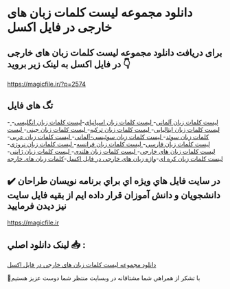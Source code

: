 # دانلود مجموعه لیست کلمات زبان های خارجی در فایل اکسل

## برای دریافت دانلود مجموعه لیست کلمات زبان های خارجی در فایل اکسل به لینک زیر بروید 👇

https://magicfile.ir/?p=2574

## تگ های فایل

-[ لیست کلمات زبان آلمانی](https://magicfile.ir/product/%d9%84%db%8c%d8%b3%d8%aa-%da%a9%d9%84%d9%85%d8%a7%d8%aa-%d8%b2%d8%a8%d8%a7%d9%86-%d9%87%d8%a7%db%8c-%d8%ae%d8%a7%d8%b1%d8%ac%db%8c-%d8%af%d8%b1-%d9%81%d8%a7%db%8c%d9%84-%d8%a7%da%a9%d8%b3%d9%84/)-[ لیست کلمات زبان اسپانیای](https://magicfile.ir/product/%d9%84%db%8c%d8%b3%d8%aa-%da%a9%d9%84%d9%85%d8%a7%d8%aa-%d8%b2%d8%a8%d8%a7%d9%86-%d9%87%d8%a7%db%8c-%d8%ae%d8%a7%d8%b1%d8%ac%db%8c-%d8%af%d8%b1-%d9%81%d8%a7%db%8c%d9%84-%d8%a7%da%a9%d8%b3%d9%84/)-[لیست کلمات زبان انگلیسی](https://magicfile.ir/product/%d9%84%db%8c%d8%b3%d8%aa-%da%a9%d9%84%d9%85%d8%a7%d8%aa-%d8%b2%d8%a8%d8%a7%d9%86-%d9%87%d8%a7%db%8c-%d8%ae%d8%a7%d8%b1%d8%ac%db%8c-%d8%af%d8%b1-%d9%81%d8%a7%db%8c%d9%84-%d8%a7%da%a9%d8%b3%d9%84/)-[ لیست کلمات زبان ایتالیایی](https://magicfile.ir/product/%d9%84%db%8c%d8%b3%d8%aa-%da%a9%d9%84%d9%85%d8%a7%d8%aa-%d8%b2%d8%a8%d8%a7%d9%86-%d9%87%d8%a7%db%8c-%d8%ae%d8%a7%d8%b1%d8%ac%db%8c-%d8%af%d8%b1-%d9%81%d8%a7%db%8c%d9%84-%d8%a7%da%a9%d8%b3%d9%84/)-[ لیست کلمات زبان ترکیه](https://magicfile.ir/product/%d9%84%db%8c%d8%b3%d8%aa-%da%a9%d9%84%d9%85%d8%a7%d8%aa-%d8%b2%d8%a8%d8%a7%d9%86-%d9%87%d8%a7%db%8c-%d8%ae%d8%a7%d8%b1%d8%ac%db%8c-%d8%af%d8%b1-%d9%81%d8%a7%db%8c%d9%84-%d8%a7%da%a9%d8%b3%d9%84/)-[ لیست کلمات زبان جینی](https://magicfile.ir/product/%d9%84%db%8c%d8%b3%d8%aa-%da%a9%d9%84%d9%85%d8%a7%d8%aa-%d8%b2%d8%a8%d8%a7%d9%86-%d9%87%d8%a7%db%8c-%d8%ae%d8%a7%d8%b1%d8%ac%db%8c-%d8%af%d8%b1-%d9%81%d8%a7%db%8c%d9%84-%d8%a7%da%a9%d8%b3%d9%84/)-[ لیست کلمات زبان سوئد](https://magicfile.ir/product/%d9%84%db%8c%d8%b3%d8%aa-%da%a9%d9%84%d9%85%d8%a7%d8%aa-%d8%b2%d8%a8%d8%a7%d9%86-%d9%87%d8%a7%db%8c-%d8%ae%d8%a7%d8%b1%d8%ac%db%8c-%d8%af%d8%b1-%d9%81%d8%a7%db%8c%d9%84-%d8%a7%da%a9%d8%b3%d9%84/)-[ لیست کلمات زبان سوئیسی-آلمانی](https://magicfile.ir/product/%d9%84%db%8c%d8%b3%d8%aa-%da%a9%d9%84%d9%85%d8%a7%d8%aa-%d8%b2%d8%a8%d8%a7%d9%86-%d9%87%d8%a7%db%8c-%d8%ae%d8%a7%d8%b1%d8%ac%db%8c-%d8%af%d8%b1-%d9%81%d8%a7%db%8c%d9%84-%d8%a7%da%a9%d8%b3%d9%84/)-[ لیست کلمات زبان عربی](https://magicfile.ir/product/%d9%84%db%8c%d8%b3%d8%aa-%da%a9%d9%84%d9%85%d8%a7%d8%aa-%d8%b2%d8%a8%d8%a7%d9%86-%d9%87%d8%a7%db%8c-%d8%ae%d8%a7%d8%b1%d8%ac%db%8c-%d8%af%d8%b1-%d9%81%d8%a7%db%8c%d9%84-%d8%a7%da%a9%d8%b3%d9%84/)-[ لیست کلمات زبان فارسی](https://magicfile.ir/product/%d9%84%db%8c%d8%b3%d8%aa-%da%a9%d9%84%d9%85%d8%a7%d8%aa-%d8%b2%d8%a8%d8%a7%d9%86-%d9%87%d8%a7%db%8c-%d8%ae%d8%a7%d8%b1%d8%ac%db%8c-%d8%af%d8%b1-%d9%81%d8%a7%db%8c%d9%84-%d8%a7%da%a9%d8%b3%d9%84/)-[ لیست کلمات زبان فرانسه](https://magicfile.ir/product/%d9%84%db%8c%d8%b3%d8%aa-%da%a9%d9%84%d9%85%d8%a7%d8%aa-%d8%b2%d8%a8%d8%a7%d9%86-%d9%87%d8%a7%db%8c-%d8%ae%d8%a7%d8%b1%d8%ac%db%8c-%d8%af%d8%b1-%d9%81%d8%a7%db%8c%d9%84-%d8%a7%da%a9%d8%b3%d9%84/)-[ لیست کلمات زبان نروژی](https://magicfile.ir/product/%d9%84%db%8c%d8%b3%d8%aa-%da%a9%d9%84%d9%85%d8%a7%d8%aa-%d8%b2%d8%a8%d8%a7%d9%86-%d9%87%d8%a7%db%8c-%d8%ae%d8%a7%d8%b1%d8%ac%db%8c-%d8%af%d8%b1-%d9%81%d8%a7%db%8c%d9%84-%d8%a7%da%a9%d8%b3%d9%84/)-[لیست کلمات زبان های خارجی](https://magicfile.ir/product/%d9%84%db%8c%d8%b3%d8%aa-%da%a9%d9%84%d9%85%d8%a7%d8%aa-%d8%b2%d8%a8%d8%a7%d9%86-%d9%87%d8%a7%db%8c-%d8%ae%d8%a7%d8%b1%d8%ac%db%8c-%d8%af%d8%b1-%d9%81%d8%a7%db%8c%d9%84-%d8%a7%da%a9%d8%b3%d9%84/)-[ لیست کلمات زبان هلندی](https://magicfile.ir/product/%d9%84%db%8c%d8%b3%d8%aa-%da%a9%d9%84%d9%85%d8%a7%d8%aa-%d8%b2%d8%a8%d8%a7%d9%86-%d9%87%d8%a7%db%8c-%d8%ae%d8%a7%d8%b1%d8%ac%db%8c-%d8%af%d8%b1-%d9%81%d8%a7%db%8c%d9%84-%d8%a7%da%a9%d8%b3%d9%84/)-[ لیست کلمات زبان ژاپنی](https://magicfile.ir/product/%d9%84%db%8c%d8%b3%d8%aa-%da%a9%d9%84%d9%85%d8%a7%d8%aa-%d8%b2%d8%a8%d8%a7%d9%86-%d9%87%d8%a7%db%8c-%d8%ae%d8%a7%d8%b1%d8%ac%db%8c-%d8%af%d8%b1-%d9%81%d8%a7%db%8c%d9%84-%d8%a7%da%a9%d8%b3%d9%84/)-[ لیست کلمات زبان کره ای](https://magicfile.ir/product/%d9%84%db%8c%d8%b3%d8%aa-%da%a9%d9%84%d9%85%d8%a7%d8%aa-%d8%b2%d8%a8%d8%a7%d9%86-%d9%87%d8%a7%db%8c-%d8%ae%d8%a7%d8%b1%d8%ac%db%8c-%d8%af%d8%b1-%d9%81%d8%a7%db%8c%d9%84-%d8%a7%da%a9%d8%b3%d9%84/)-[واژه زبان های خارجی در فایل اکسل](https://magicfile.ir/product/%d9%84%db%8c%d8%b3%d8%aa-%da%a9%d9%84%d9%85%d8%a7%d8%aa-%d8%b2%d8%a8%d8%a7%d9%86-%d9%87%d8%a7%db%8c-%d8%ae%d8%a7%d8%b1%d8%ac%db%8c-%d8%af%d8%b1-%d9%81%d8%a7%db%8c%d9%84-%d8%a7%da%a9%d8%b3%d9%84/)-[کلمات زبان های خارجه](https://magicfile.ir/product/%d9%84%db%8c%d8%b3%d8%aa-%da%a9%d9%84%d9%85%d8%a7%d8%aa-%d8%b2%d8%a8%d8%a7%d9%86-%d9%87%d8%a7%db%8c-%d8%ae%d8%a7%d8%b1%d8%ac%db%8c-%d8%af%d8%b1-%d9%81%d8%a7%db%8c%d9%84-%d8%a7%da%a9%d8%b3%d9%84/)

## ✔️ در سايت فايل هاي ويژه اي براي برنامه نويسان طراحان دانشجويان و دانش آموزان قرار داده ايم از بقيه فايل سايت نيز ديدن فرماييد

https://magicfile.ir


## لينک دانلود اصلي 📥 :

[دانلود مجموعه لیست کلمات زبان های خارجی در فایل اکسل](https://magicfile.ir/product/%d9%84%db%8c%d8%b3%d8%aa-%da%a9%d9%84%d9%85%d8%a7%d8%aa-%d8%b2%d8%a8%d8%a7%d9%86-%d9%87%d8%a7%db%8c-%d8%ae%d8%a7%d8%b1%d8%ac%db%8c-%d8%af%d8%b1-%d9%81%d8%a7%db%8c%d9%84-%d8%a7%da%a9%d8%b3%d9%84/) 


🙏با تشکر از همراهي شما مشتاقانه در وبسایت منتظر شما دوست عزیز هستیم

